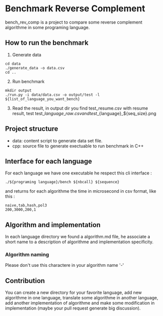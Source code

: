 # Benchmark Reverse Complement

bench\_rev\_comp is a project to compare some reverse complement algorithme in some programing language.

## How to run the benchmark

1. Generate data

```
cd data
./generate_data -o data.csv
cd ..
```

2. Run benchmark

```
mkdir output
./run.py -i data/data.csv -o output/test -l ${list_of_language_you_want_bench}
```

3. Read the result, in output dir you find test_resume.csv with resume result, test test\_${language}\_raw.csv and test\_${language}\_${seq\_size}.png

## Project structure

* data: content script to generate data set file.
* cpp: source file to generate exectuable to run benchmark in C++

## Interface for each language

For each language we have one executable he respect this cli interface :

```
./${programing language}/bench ${nbcall} ${sequence}
```

and returns for each algorithme the time in microsecond in csv format, like this :

```
naive,tab,hash,pol3
200,3000,200,1
```

## Algorithm and implementation

In each language directory we found a algorithm.md file, he associate a short name to a description of algorithme and implementation specificity.

### Algorithm naming

Please don't use this charactere in your algorithm name '-'

## Contribution

You can create a new directory for your favorite language, add new algorithme in one language, translate some algorithme in another language, add another implementation of algorithme and make some modification in implementation (maybe your pull request generate big discussion).




